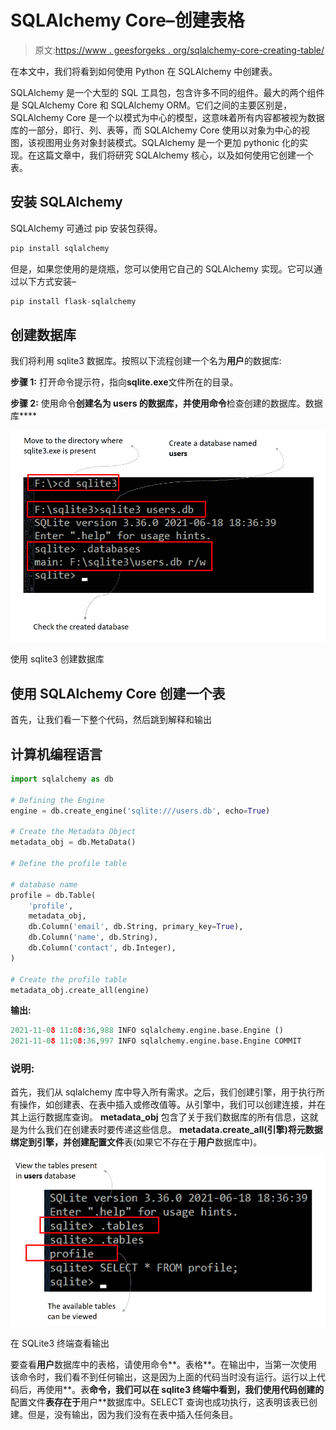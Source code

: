 # SQLAlchemy Core–创建表格

> 原文:[https://www . geesforgeks . org/sqlalchemy-core-creating-table/](https://www.geeksforgeeks.org/sqlalchemy-core-creating-table/)

在本文中，我们将看到如何使用 Python 在 SQLAlchemy 中创建表。

SQLAlchemy 是一个大型的 SQL 工具包，包含许多不同的组件。最大的两个组件是 SQLAlchemy Core 和 SQLAlchemy ORM。它们之间的主要区别是，SQLAlchemy Core 是一个以模式为中心的模型，这意味着所有内容都被视为数据库的一部分，即行、列、表等，而 SQLAlchemy Core 使用以对象为中心的视图，该视图用业务对象封装模式。SQLAlchemy 是一个更加 pythonic 化的实现。在这篇文章中，我们将研究 SQLAlchemy 核心，以及如何使用它创建一个表。

## 安装 SQLAlchemy

SQLAlchemy 可通过 pip 安装包获得。

```py
pip install sqlalchemy
```

但是，如果您使用的是烧瓶，您可以使用它自己的 SQLAlchemy 实现。它可以通过以下方式安装–

```py
pip install flask-sqlalchemy
```

## 创建数据库

我们将利用 sqlite3 数据库。按照以下流程创建一个名为**用户**的数据库:

**步骤 1:** 打开命令提示符，指向**sqlite.exe**文件所在的目录。

**步骤 2:** 使用命令**创建名为 users 的数据库，并使用命令**检查创建的数据库。数据库****

![](img/89b9ae46d6f3d955a0678e5792a5f76c.png)

使用 sqlite3 创建数据库

## 使用 SQLAlchemy Core 创建一个表

首先，让我们看一下整个代码，然后跳到解释和输出

## 计算机编程语言

```py
import sqlalchemy as db

# Defining the Engine
engine = db.create_engine('sqlite:///users.db', echo=True)

# Create the Metadata Object
metadata_obj = db.MetaData()

# Define the profile table

# database name
profile = db.Table(
    'profile',                                        
    metadata_obj,                                    
    db.Column('email', db.String, primary_key=True),  
    db.Column('name', db.String),                    
    db.Column('contact', db.Integer),                
)

# Create the profile table
metadata_obj.create_all(engine)
```

**输出:**

```py
2021-11-08 11:08:36,988 INFO sqlalchemy.engine.base.Engine ()
2021-11-08 11:08:36,997 INFO sqlalchemy.engine.base.Engine COMMIT
```

### **说明:**

首先，我们从 sqlalchemy 库中导入所有需求。之后，我们创建引擎，用于执行所有操作，如创建表、在表中插入或修改值等。从引擎中，我们可以创建连接，并在其上运行数据库查询。 **metadata_obj** 包含了关于我们数据库的所有信息，这就是为什么我们在创建表时要传递这些信息。 **metadata.create_all(引擎)**将元数据绑定到引擎，并创建**配置文件**表(如果它不存在于**用户**数据库中)。

![](img/755ddc9c423b5419a4d1dde15740914b.png)

在 SQLite3 终端查看输出

要查看**用户**数据库中的表格，请使用命令**。表格**。在输出中，当第一次使用该命令时，我们看不到任何输出，这是因为上面的代码当时没有运行。运行以上代码后，再使用**。表**命令，我们可以在 sqlite3 终端中看到，我们使用代码创建的**配置文件**表存在于**用户**数据库中。SELECT 查询也成功执行，这表明该表已创建。但是，没有输出，因为我们没有在表中插入任何条目。